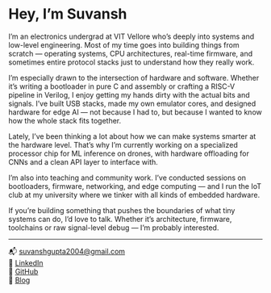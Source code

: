 # Hey, I’m Suvansh

I’m an electronics undergrad at VIT Vellore who’s deeply into systems and low-level engineering. Most of my time goes into building things from scratch — operating systems, CPU architectures, real-time firmware, and sometimes entire protocol stacks just to understand how they really work.

I’m especially drawn to the intersection of hardware and software. Whether it’s writing a bootloader in pure C and assembly or crafting a RISC-V pipeline in Verilog, I enjoy getting my hands dirty with the actual bits and signals. I’ve built USB stacks, made my own emulator cores, and designed hardware for edge AI — not because I had to, but because I wanted to know how the whole stack fits together.

Lately, I’ve been thinking a lot about how we can make systems smarter at the hardware level. That’s why I’m currently working on a specialized processor chip for ML inference on drones, with hardware offloading for CNNs and a clean API layer to interface with.

I’m also into teaching and community work. I’ve conducted sessions on bootloaders, firmware, networking, and edge computing — and I run the IoT club at my university where we tinker with all kinds of embedded hardware.

If you’re building something that pushes the boundaries of what tiny systems can do, I’d love to talk. Whether it’s architecture, firmware, toolchains or raw signal-level debug — I’m probably interested.

---

📬 suvanshgupta2004@gmail.com  
🔗 [LinkedIn](https://www.linkedin.com/in/suvansh-gupta-8bb744308/)  
🔗 [GitHub](https://github.com/sudoXpg)  
🔗 [Blog](https://sudoxpg.github.io/byte_bunker/)
